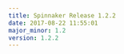 ```yaml
---
title: Spinnaker Release 1.2.2
date: 2017-08-22 11:55:01
major_minor: 1.2
version: 1.2.2
---
```


<script src="https://gist.github.com/spinnaker-release/84b75e3701652dfedb86e20b806cbc39.js"></script>
